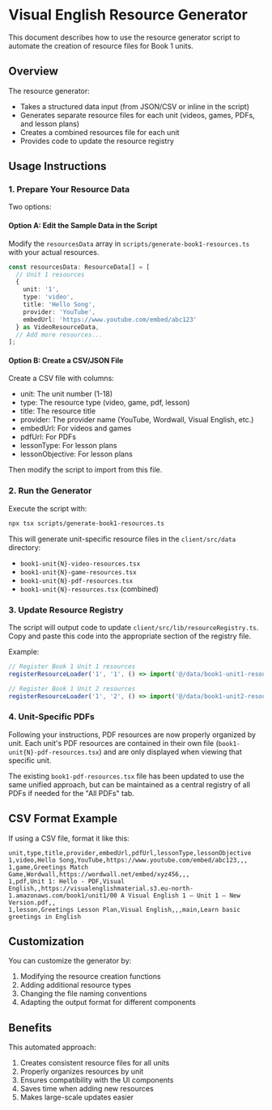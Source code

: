 # Visual English Resource Generator

This document describes how to use the resource generator script to automate the creation of resource files for Book 1 units.

## Overview

The resource generator:
- Takes a structured data input (from JSON/CSV or inline in the script)
- Generates separate resource files for each unit (videos, games, PDFs, and lesson plans)
- Creates a combined resources file for each unit
- Provides code to update the resource registry

## Usage Instructions

### 1. Prepare Your Resource Data

Two options:

#### Option A: Edit the Sample Data in the Script

Modify the `resourcesData` array in `scripts/generate-book1-resources.ts` with your actual resources.

```typescript
const resourcesData: ResourceData[] = [
  // Unit 1 resources
  { 
    unit: '1', 
    type: 'video',
    title: 'Hello Song',
    provider: 'YouTube',
    embedUrl: 'https://www.youtube.com/embed/abc123'
  } as VideoResourceData,
  // Add more resources...
];
```

#### Option B: Create a CSV/JSON File

Create a CSV file with columns:
- unit: The unit number (1-18)
- type: The resource type (video, game, pdf, lesson)
- title: The resource title
- provider: The provider name (YouTube, Wordwall, Visual English, etc.)
- embedUrl: For videos and games
- pdfUrl: For PDFs
- lessonType: For lesson plans
- lessonObjective: For lesson plans

Then modify the script to import from this file.

### 2. Run the Generator

Execute the script with:

```bash
npx tsx scripts/generate-book1-resources.ts
```

This will generate unit-specific resource files in the `client/src/data` directory:
- `book1-unit{N}-video-resources.tsx`
- `book1-unit{N}-game-resources.tsx`
- `book1-unit{N}-pdf-resources.tsx`
- `book1-unit{N}-resources.tsx` (combined)

### 3. Update Resource Registry

The script will output code to update `client/src/lib/resourceRegistry.ts`. Copy and paste this code into the appropriate section of the registry file.

Example:
```typescript
// Register Book 1 Unit 1 resources
registerResourceLoader('1', '1', () => import('@/data/book1-unit1-resources').then(m => m.default));

// Register Book 1 Unit 2 resources
registerResourceLoader('1', '2', () => import('@/data/book1-unit2-resources').then(m => m.default));
```

### 4. Unit-Specific PDFs

Following your instructions, PDF resources are now properly organized by unit. Each unit's PDF resources are contained in their own file (`book1-unit{N}-pdf-resources.tsx`) and are only displayed when viewing that specific unit.

The existing `book1-pdf-resources.tsx` file has been updated to use the same unified approach, but can be maintained as a central registry of all PDFs if needed for the "All PDFs" tab.

## CSV Format Example

If using a CSV file, format it like this:

```csv
unit,type,title,provider,embedUrl,pdfUrl,lessonType,lessonObjective
1,video,Hello Song,YouTube,https://www.youtube.com/embed/abc123,,,
1,game,Greetings Match Game,Wordwall,https://wordwall.net/embed/xyz456,,,
1,pdf,Unit 1: Hello - PDF,Visual English,,https://visualenglishmaterial.s3.eu-north-1.amazonaws.com/book1/unit1/00 A Visual English 1 – Unit 1 – New Version.pdf,,
1,lesson,Greetings Lesson Plan,Visual English,,,main,Learn basic greetings in English
```

## Customization

You can customize the generator by:

1. Modifying the resource creation functions
2. Adding additional resource types
3. Changing the file naming conventions
4. Adapting the output format for different components

## Benefits

This automated approach:
1. Creates consistent resource files for all units
2. Properly organizes resources by unit
3. Ensures compatibility with the UI components
4. Saves time when adding new resources
5. Makes large-scale updates easier